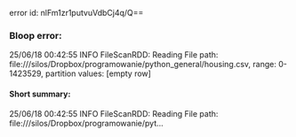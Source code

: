 error id: nlFm1zr1putvuVdbCj4q/Q==
### Bloop error:

25/06/18 00:42:55 INFO FileScanRDD: Reading File path: file://<HOME>/silos/Dropbox/programowanie/python_general/housing.csv, range: 0-1423529, partition values: [empty row]
#### Short summary: 

25/06/18 00:42:55 INFO FileScanRDD: Reading File path: file://<HOME>/silos/Dropbox/programowanie/pyt...
